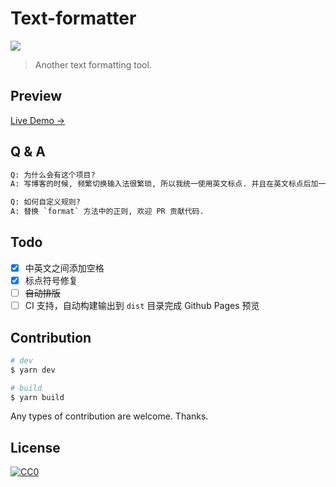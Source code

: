 # Text-formatter

[![](https://data.jsdelivr.com/v1/package/gh/ifyour/text-formatter/badge)](https://www.jsdelivr.com/package/gh/ifyour/text-formatter)

> Another text formatting tool.

## Preview

[Live Demo →](https://text-formatter.herokuapp.com/)

## Q & A

```txt
Q: 为什么会有这个项目?
A: 写博客的时候, 频繁切换输入法很繁琐, 所以我统一使用英文标点. 并且在英文标点后加一个空格.

Q: 如何自定义规则?
A: 替换 `format` 方法中的正则, 欢迎 PR 贡献代码.
```

## Todo

* [x] 中英文之间添加空格
* [x] 标点符号修复
* [ ] ~~自动排版~~
* [ ] CI 支持，自动构建输出到 `dist` 目录完成 Github Pages 预览

## Contribution

```bash
# dev
$ yarn dev

# build
$ yarn build
```

Any types of contribution are welcome. Thanks.

## License

[![CC0](https://i.creativecommons.org/p/zero/1.0/88x31.png)](https://creativecommons.org/publicdomain/zero/1.0/)
